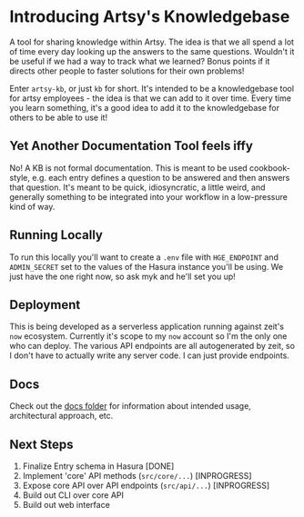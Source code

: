# Introducing Artsy's Knowledgebase

A tool for sharing knowledge within Artsy. The idea is that we all spend a lot of time every day
looking up the answers to the same questions. Wouldn't it be useful if we had a way to track
what we learned? Bonus points if it directs other people to faster solutions for their own problems!

Enter `artsy-kb`, or just `kb` for short. It's intended to be a knowledgebase tool for artsy employees -
the idea is that we can add to it over time. Every time you learn something, it's a good idea to add
it to the knowledgebase for others to be able to use it!

## Yet Another Documentation Tool feels iffy

No! A KB is not formal documentation. This is meant to be used cookbook-style, e.g. each entry defines
a question to be answered and then answers that question. It's meant to be quick, idiosyncratic, a little
weird, and generally something to be integrated into your workflow in a low-pressure kind of way.

## Running Locally

To run this locally you'll want to create a `.env` file with `HGE_ENDPOINT` and `ADMIN_SECRET` set to the
values of the Hasura instance you'll be using. We just have the one right now, so ask myk and he'll set
you up!

## Deployment

This is being developed as a serverless application running against zeit's `now` ecosystem. Currently it's
scope to my `now` account so I'm the only one who can deploy. The various API endpoints are all autogenerated
by zeit, so I don't have to actually write any server code. I can just provide endpoints.

## Docs

Check out the [docs folder](/docs) for information about intended usage, architectural approach, etc.

## Next Steps

1. Finalize Entry schema in Hasura [DONE]
2. Implement 'core' API methods (`src/core/...`) [INPROGRESS]
3. Expose core API over API endpoints (`src/api/...`) [INPROGRESS]
4. Build out CLI over core API
5. Build out web interface
